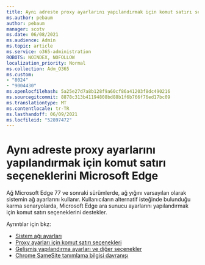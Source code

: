 ```yaml
---
title: Aynı adreste proxy ayarlarını yapılandırmak için komut satırı seçeneklerini Microsoft Edge
ms.author: pebaum
author: pebaum
manager: scotv
ms.date: 06/08/2021
ms.audience: Admin
ms.topic: article
ms.service: o365-administration
ROBOTS: NOINDEX, NOFOLLOW
localization_priority: Normal
ms.collection: Adm_O365
ms.custom:
- "8024"
- "9004430"
ms.openlocfilehash: 5a25e27d7a8b128f9a60cf86a41203f8dc490216
ms.sourcegitcommit: 8878c313b41194808bd88b1f6b766f76ed17bc09
ms.translationtype: MT
ms.contentlocale: tr-TR
ms.lasthandoff: 06/09/2021
ms.locfileid: "52897472"
---
```

# <a name="use-command-line-options-to-configure-proxy-settings-in-microsoft-edge"></a>Aynı adreste proxy ayarlarını yapılandırmak için komut satırı seçeneklerini Microsoft Edge

Ağ Microsoft Edge 77 ve sonraki sürümlerde, ağ yığını varsayılan olarak sistemin ağ ayarlarını kullanır. Kullanıcıların alternatif isteğinde bulunduğu karma senaryolarda, Microsoft Edge ara sunucu ayarlarını yapılandırmak için komut satırı seçeneklerini destekler. 

Ayrıntılar için bkz:

- [Sistem ağı ayarları](/deployedge/edge-learnmore-cmdline-options-proxy-settings#system-network-settings)
- [Proxy ayarları için komut satırı seçenekleri](/deployedge/edge-learnmore-cmdline-options-proxy-settings#system-network-settings)
- [Gelişmiş yapılandırma ayarları ve diğer seçenekler](https://go.microsoft.com/fwlink/?linkid=2134293)
- [Chrome SameSite tanımlama bilgisi davranışı](/office365/troubleshoot/miscellaneous/chrome-behavior-affects-applications)